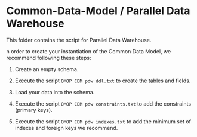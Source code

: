 Common-Data-Model / Parallel Data Warehouse
=================

This folder contains the script for Parallel Data Warehouse. 

n order to create your instantiation of the Common Data Model, we recommend following these steps:

1. Create an empty schema.

2. Execute the script `OMOP CDM pdw ddl.txt` to create the tables and fields.

3. Load your data into the schema.

4. Execute the script `OMOP CDM pdw constraints.txt` to add the constraints (primary keys). 

5. Execute the script `OMOP CDM pdw indexes.txt` to add the minimum set of indexes and foreign keys we recommend.